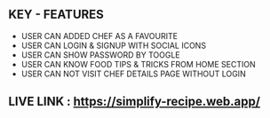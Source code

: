 ## KEY - FEATURES

- USER CAN ADDED CHEF AS A FAVOURITE
- USER CAN LOGIN & SIGNUP WITH SOCIAL ICONS
- USER CAN SHOW PASSWORD BY TOOGLE
- USER CAN KNOW FOOD TIPS & TRICKS FROM HOME SECTION
- USER CAN NOT VISIT CHEF DETAILS PAGE WITHOUT LOGIN

## LIVE LINK : https://simplify-recipe.web.app/
